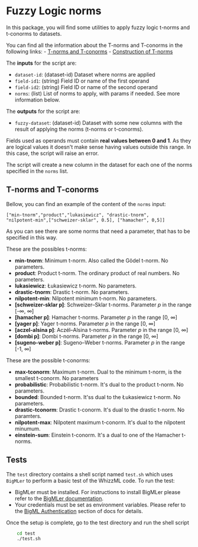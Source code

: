 # Fuzzy Logic norms

In this package, you will find some utilities to apply fuzzy logic
t-norms and t-conorms to datasets.

You can find all the information about the T-norms and T-conorms in
the following links:
    - [T-norms and T-conorms](https://en.wikipedia.org/wiki/T-norm)
    - [Construction of
      T-norms](https://en.wikipedia.org/wiki/Construction_of_t-norms)

The **inputs** for the script are:
* `dataset-id`: (dataset-id) Dataset where norms are applied
* `field-id1`: (string) Field ID or name of the first operand
* `field-id2`: (string) Field ID or name of the second operand
* `norms`: (list) List of norms to apply, with params if needed. See
  more information below.

The **outputs** for the script are:
* `fuzzy-dataset`: (dataset-id) Dataset with some new columns with the
  result of applying the norms (t-norms or t-conorms).

Fields used as operands must contain **real values between 0 and
1**. As they are logical values it doesn't make sense having values
outside this range. In this case, the script will raise an error.

The script will create a new column in the dataset for each one of the
norms specified in the `norms` list.


## T-norms and T-conorms
Bellow, you can find an example of the content of the `norms` input:

```
["min-tnorm","product","lukasiewicz", "drastic-tnorm",
"nilpotent-min",["schweizer-sklar", 0.5], ["hamacher", 0,5]]
```

As you can see there are some norms that need a parameter, that has to
be specified in this way.

These are the possibles t-norms:

 - **min-tnorm**: Minimum t-norm. Also called the Gödel t-norm. No
   parameters.
 - **product**: Product t-norm. The ordinary product of real
   numbers. No parameters.
 - **lukasiewicz**: Łukasiewicz t-norm.  No parameters.
 - **drastic-tnorm**: Drastic t-norm.  No parameters.
 - **nilpotent-min**: Nilpotent minimum t-norm. No parameters.
 - **[schweizer-sklar p]**: Schweizer–Sklar t-norms. Parameter *p* in
   the range [-∞, ∞]
 - **[hamacher p]**: Hamacher t-norms. Parameter *p* in the range [0,
   ∞]
 - **[yager p]**: Yager t-norms. Parameter *p* in the range [0,
   ∞]
 - **[aczel-alsina p]**: Aczél–Alsina t-norms. Parameter *p* in the range [0,
   ∞]
 - **[dombi p]**: Dombi t-norms. Parameter *p* in the range [0,
   ∞]
 - **[sugeno-weber p]**: Sugeno–Weber t-norms. Parameter *p* in the range [-1,
   ∞]


These are the possible t-conorms:

 - **max-tconorm**: Maximum t-norm. Dual to the minimum t-norm, is the
   smallest t-conorm. No parameters
 - **probabilistic**: Probabilistic t-norm. It's dual to the product
   t-norm. No parameters.
 - **bounded**: Bounded t-norm. It'ss dual to the Łukasiewicz t-norm. No
   parameters.
 - **drastic-tconorm**: Drastic t-conorm. It's dual to the drastic
   t-norm. No paramters.
 - **nilpotent-max**: Nilpotent maximum t-conorm. It's dual to the
   nilpotent minumum.
 - **einstein-sum**: Einstein t-conorm. It's a dual to one of the
   Hamacher t-norms.

## Tests

The `test` directory contains a shell script named `test.sh`
which uses `BigMLer` to perform a basic test of the WhizzML code. To run the
test:

- BigMLer must be installed. For instructions to install BigMLer
please refer to the [BigMLer
documentation](http://bigmler.readthedocs.io/en/latest/#bigmler-installation).
- Your credentials must be set as environment variables. Please refer
to the [BigML
Authentication](http://bigmler.readthedocs.io/en/latest/#bigml-authentication)
section of docs for details.

Once the setup is complete, go to the test directory and run the shell script

```bash
    cd test
    ./test.sh
```
